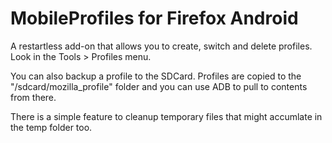 MobileProfiles for Firefox Android
============================

A restartless add-on that allows you to create, switch and delete profiles. Look in the Tools > Profiles menu.

You can also backup a profile to the SDCard. Profiles are copied to the "/sdcard/mozilla_profile" folder and you can use ADB to pull to contents from there.

There is a simple feature to cleanup temporary files that might accumlate in the temp folder too.